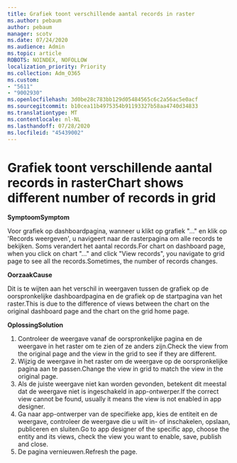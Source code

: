 ```yaml
---
title: Grafiek toont verschillende aantal records in raster
ms.author: pebaum
author: pebaum
manager: scotv
ms.date: 07/24/2020
ms.audience: Admin
ms.topic: article
ROBOTS: NOINDEX, NOFOLLOW
localization_priority: Priority
ms.collection: Adm_O365
ms.custom:
- "5611"
- "9002930"
ms.openlocfilehash: 3d0be28c783bb129d05484565c6c2a56ac5e0acf
ms.sourcegitcommit: b10cea11b4975354b91193327b58aa4740d34833
ms.translationtype: MT
ms.contentlocale: nl-NL
ms.lasthandoff: 07/28/2020
ms.locfileid: "45439002"
---
```

# <a name="chart-shows-different-number-of-records-in-grid"></a><span data-ttu-id="02cde-102">Grafiek toont verschillende aantal records in raster</span><span class="sxs-lookup"><span data-stu-id="02cde-102">Chart shows different number of records in grid</span></span>

<span data-ttu-id="02cde-103">**Symptoom**</span><span class="sxs-lookup"><span data-stu-id="02cde-103">**Symptom**</span></span>

<span data-ttu-id="02cde-104">Voor grafiek op dashboardpagina, wanneer u klikt op grafiek "..." en klik op 'Records weergeven', u navigeert naar de rasterpagina om alle records te bekijken. Soms verandert het aantal records.</span><span class="sxs-lookup"><span data-stu-id="02cde-104">For chart on dashboard page, when you click on chart "…" and click "View records", you navigate to grid page to see all the records.Sometimes, the number of records changes.</span></span>

<span data-ttu-id="02cde-105">**Oorzaak**</span><span class="sxs-lookup"><span data-stu-id="02cde-105">**Cause**</span></span>

<span data-ttu-id="02cde-106">Dit is te wijten aan het verschil in weergaven tussen de grafiek op de oorspronkelijke dashboardpagina en de grafiek op de startpagina van het raster.</span><span class="sxs-lookup"><span data-stu-id="02cde-106">This is due to the difference of views between the chart on the original dashboard page and the chart on the grid home page.</span></span>  

<span data-ttu-id="02cde-107">**Oplossing**</span><span class="sxs-lookup"><span data-stu-id="02cde-107">**Solution**</span></span>

1. <span data-ttu-id="02cde-108">Controleer de weergave vanaf de oorspronkelijke pagina en de weergave in het raster om te zien of ze anders zijn.</span><span class="sxs-lookup"><span data-stu-id="02cde-108">Check the view from the original page and the view in the grid to see if they are different.</span></span>
2. <span data-ttu-id="02cde-109">Wijzig de weergave in het raster om de weergave op de oorspronkelijke pagina aan te passen.</span><span class="sxs-lookup"><span data-stu-id="02cde-109">Change the view in grid to match the view in the original page.</span></span>
3. <span data-ttu-id="02cde-110">Als de juiste weergave niet kan worden gevonden, betekent dit meestal dat de weergave niet is ingeschakeld in app-ontwerper.</span><span class="sxs-lookup"><span data-stu-id="02cde-110">If the correct view cannot be found, usually it means the view is not enabled in app designer.</span></span>
4. <span data-ttu-id="02cde-111">Ga naar app-ontwerper van de specifieke app, kies de entiteit en de weergave, controleer de weergave die u wilt in- of inschakelen, opslaan, publiceren en sluiten.</span><span class="sxs-lookup"><span data-stu-id="02cde-111">Go to app designer of the specific app, choose the entity and its views, check the view you want to enable, save, publish and close.</span></span>
5. <span data-ttu-id="02cde-112">De pagina vernieuwen.</span><span class="sxs-lookup"><span data-stu-id="02cde-112">Refresh the page.</span></span>